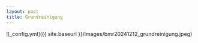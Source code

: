 ```yaml
---
layout: post
title: Grundreinigung
---
```


![_config.yml]({{ site.baseurl }}/images/bmr20241212_grundreinigung.jpeg)
